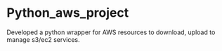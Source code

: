 # Python_aws_project
Developed a python wrapper for AWS resources to download, upload to manage s3/ec2 services.
